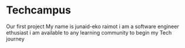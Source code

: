 # Techcampus
Our first project
My name is junaid-eko raimot
i am a software engineer ethusiast
i am available to any learning community to begin my Tech journey
